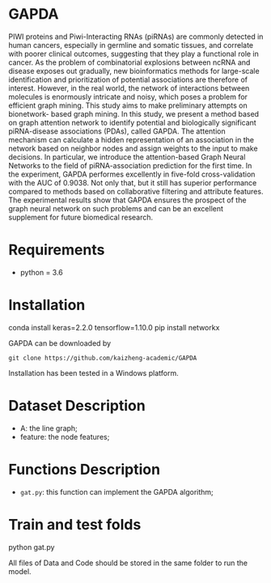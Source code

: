 # GAPDA
PIWI proteins and Piwi-Interacting RNAs (piRNAs) are commonly detected in human cancers, especially in germline and somatic tissues, and correlate with poorer clinical outcomes, suggesting that they play a functional role in cancer. As the problem of combinatorial explosions between ncRNA and disease exposes out gradually, new bioinformatics methods for large-scale identification and prioritization of potential associations are therefore of interest. However, in the real world, the network of interactions between molecules is enormously intricate and noisy, which poses a problem for efficient graph mining. This study aims to make preliminary attempts on bionetwork- based graph mining. In this study, we present a method based on graph attention network to identify potential and biologically significant piRNA-disease associations (PDAs), called GAPDA. The attention mechanism can calculate a hidden representation of an association in the network based on neighbor nodes and assign weights to the input to make decisions. In particular, we introduce the attention-based Graph Neural Networks to the field of piRNA-association prediction for the first time. In the experiment, GAPDA performes excellently in five-fold cross-validation with the AUC of 0.9038. Not only that, but it still has superior performance compared to methods based on collaborative filtering and attribute features. The experimental results show that GAPDA ensures the prospect of the graph neural network on such problems and can be an excellent supplement for future biomedical research.

# Requirements
* python = 3.6

# Installation
conda install keras=2.2.0 tensorflow=1.10.0
pip install networkx

GAPDA can be downloaded by
```
git clone https://github.com/kaizheng-academic/GAPDA
```
Installation has been tested in a Windows platform.

# Dataset Description
* A: the line graph;
* feature: the node features;


# Functions Description
* ```gat.py```: this function can implement the GAPDA algorithm;

# Train and test folds

python gat.py 

All files of Data and Code should be stored in the same folder to run the model.





